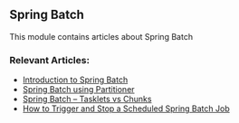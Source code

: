 ## Spring Batch

This module contains articles about Spring Batch

### Relevant Articles: 
- [Introduction to Spring Batch](http://www.baeldung.com/introduction-to-spring-batch)
- [Spring Batch using Partitioner](http://www.baeldung.com/spring-batch-partitioner)
- [Spring Batch – Tasklets vs Chunks](http://www.baeldung.com/spring-batch-tasklet-chunk)
- [How to Trigger and Stop a Scheduled Spring Batch Job](http://www.baeldung.com/spring-batch-start-stop-job)
